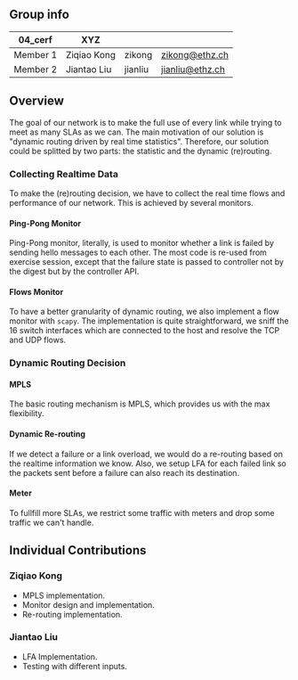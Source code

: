 ## Group info

| 04_cerf | XYZ |  |  |
| --- | --- | --- | --- |
| Member 1 | Ziqiao Kong| zikong | zikong@ethz.ch |
| Member 2 | Jiantao Liu | jianliu | jianliu@ethz.ch |

## Overview

The goal of our network is to make the full use of every link while trying to meet as many SLAs as we can. The main motivation of our solution is "dynamic routing driven by real time statistics". Therefore, our solution could be splitted by two parts: the statistic and the dynamic (re)routing.

### Collecting Realtime Data

To make the (re)routing decision, we have to collect the real time flows and performance of our network. This is achieved by several monitors.

#### Ping-Pong Monitor

Ping-Pong monitor, literally, is used to monitor whether a link is failed by sending hello messages to each other. The most code is re-used from exercise session, except that the failure state is passed to controller not by the digest but by the controller API.

#### Flows Monitor

To have a better granularity of dynamic routing, we also implement a flow monitor with `scapy`. The implementation is quite straightforward, we sniff the 16 switch interfaces which are connected to the host and resolve the TCP and UDP flows. 

### Dynamic Routing Decision

#### MPLS

The basic routing mechanism is MPLS, which provides us with the max flexibility.

#### Dynamic Re-routing

If we detect a failure or a link overload, we would do a re-routing based on the realtime information we know. Also, we setup LFA for each failed link so the packets sent before a failure can also reach its destination.

#### Meter

To fullfill more SLAs, we restrict some traffic with meters and drop some traffic we can't handle.

## Individual Contributions

### Ziqiao Kong

- MPLS implementation.
- Monitor design and implementation.
- Re-routing implementation.

### Jiantao Liu

- LFA Implementation.
- Testing with different inputs.